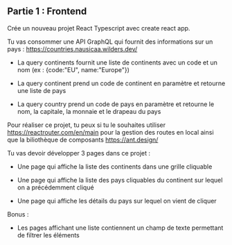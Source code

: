 ## Partie 1 : Frontend

Crée un nouveau projet React Typescript avec create react app.

Tu vas consommer une API GraphQL qui fournit des informations sur un pays : https://countries.nausicaa.wilders.dev/

- La query continents fournit une liste de continents avec un code et un nom (ex : {code:"EU", name:"Europe"})

- La query continent prend un code de continent en paramètre et retourne une liste de pays

- La query country prend un code de pays en paramètre et retourne le nom, la capitale, la monnaie et le drapeau du pays

Pour réaliser ce projet, tu peux si tu le souhaites utiliser https://reactrouter.com/en/main pour la gestion des routes en local ainsi que la biliothèque de composants https://ant.design/

Tu vas devoir développer 3 pages dans ce projet :

- Une page qui affiche la liste des continents dans une grille cliquable

- Une page qui affiche la liste des pays cliquables du continent sur lequel on a précédemment cliqué

- Une page qui affiche les détails du pays sur lequel on vient de cliquer

Bonus :

- Les pages affichant une liste contiennent un champ de texte permettant de filtrer les éléments
